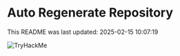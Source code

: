 # Auto Regenerate Repository

This README was last updated: 2025-02-15 10:07:19

 ![TryHackMe](https://tryhackme.com/badge/533634)